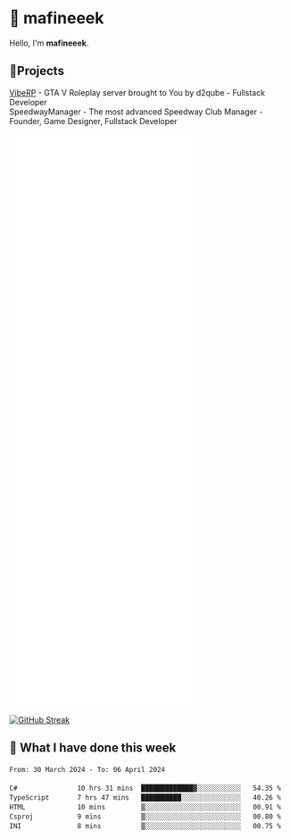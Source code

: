 # 👋 mafineeek
Hello, I'm **mafineeek**.

## 📝Projects

[VibeRP](https://v-rp.pl) - GTA V Roleplay server brought to You by d2qube - Fullstack Developer<br/>
SpeedwayManager - The most advanced Speedway Club Manager - Founder, Game Designer, Fullstack Developer


![](./github-metrics.svg)

[![GitHub Streak](https://streak-stats.demolab.com/?user=mafineeek)](https://git.io/streak-stats)

## 📰 What I have done this week
<!--START_SECTION:waka-->

```txt
From: 30 March 2024 - To: 06 April 2024

C#               10 hrs 31 mins  █████████████▓░░░░░░░░░░░   54.35 %
TypeScript       7 hrs 47 mins   ██████████░░░░░░░░░░░░░░░   40.26 %
HTML             10 mins         ▒░░░░░░░░░░░░░░░░░░░░░░░░   00.91 %
Csproj           9 mins          ▒░░░░░░░░░░░░░░░░░░░░░░░░   00.80 %
INI              8 mins          ▒░░░░░░░░░░░░░░░░░░░░░░░░   00.75 %
```

<!--END_SECTION:waka-->
